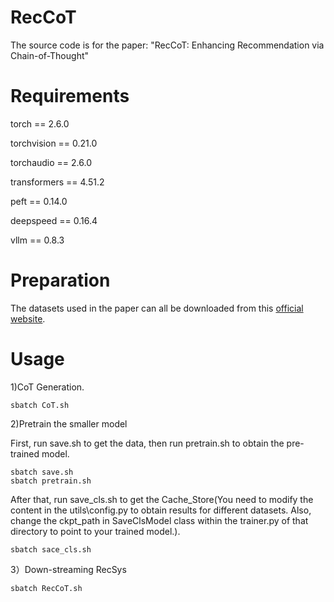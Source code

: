 # RecCoT
The source code is for the paper: "RecCoT: Enhancing Recommendation via Chain-of-Thought"

# Requirements
torch == 2.6.0

torchvision == 0.21.0

torchaudio == 2.6.0

transformers == 4.51.2 

peft == 0.14.0 

deepspeed == 0.16.4 

vllm == 0.8.3 
# Preparation
The datasets used in the paper can all be downloaded from this 
[official website](https://amazon-reviews-2023.github.io/).
# Usage
1)CoT Generation.

```
sbatch CoT.sh
```
2)Pretrain the smaller model

First, run save.sh to get the data, then run pretrain.sh to obtain the pre-trained model. 
```
sbatch save.sh
sbatch pretrain.sh
```
After that, run save_cls.sh to get the Cache_Store(You need to modify the content in the utils\config.py to obtain results for different datasets. Also, change the ckpt_path in SaveClsModel class within the trainer.py of that directory to point to your trained model.).
```
sbatch sace_cls.sh
```
3）Down-streaming RecSys
```
sbatch RecCoT.sh
```